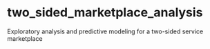 # two_sided_marketplace_analysis
Exploratory analysis and predictive modeling for a two-sided service marketplace
